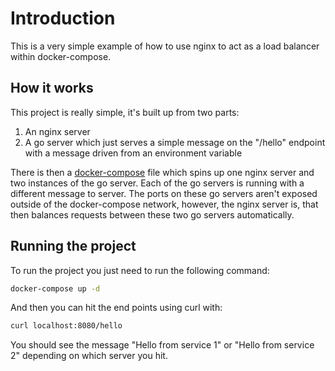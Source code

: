 # Introduction

This is a very simple example of how to use nginx to act as a load balancer within docker-compose.

## How it works

This project is really simple, it's built up from two parts:

1. An nginx server
2. A go server which just serves a simple message on the "/hello" endpoint with a message driven from an environment variable

There is then a [docker-compose](./docker-compose.yml) file which spins up one nginx server and two instances of the go server. Each of the go servers is running with a different message to server. The ports on these go servers aren't exposed outside of the docker-compose network, however, the nginx server is, that then balances requests between these two go servers automatically.

## Running the project

To run the project you just need to run the following command:

```bash
docker-compose up -d
```

And then you can hit the end points using curl with:

```bash
curl localhost:8080/hello
```

You should see the message "Hello from service 1" or "Hello from service 2" depending on which server you hit.

